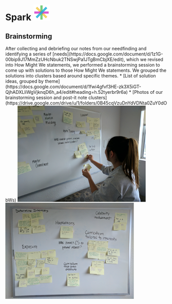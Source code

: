 <div><h1> Spark <img src="Logo.png" height="50"></h1></div>
<h2> Brainstorming </h2>
After collecting and debriefing our notes from our needfinding and identifying a series of [needs](https://docs.google.com/document/d/1z1G-00bip9J17MmZzUHcNbuk2TNSwjPa1JTgBmCbjXE/edit), which we revised into How Might We statements, we performed a brainstorming session to come up with solutions to those How Might We statements. We grouped the solutions into clusters based around specific themes. 
* [List of solution ideas, grouped by theme](https://docs.google.com/document/d/1fwi4gfvf3HE-zk3X5iGT-QjhADXLliWgVjknqD6h_a4/edit#heading=h.52tyerbr9r6a)
* [Photos of our brainstorming session and post-it note clusters](https://drive.google.com/drive/u/1/folders/0B45cqVzuDnYdVDNta0ZuY0dObWs)
<img src="IMG_20170205_152901.jpg" height=300>&nbsp;&nbsp;&nbsp;&nbsp;<img src="IMG_20170205_154545.jpg" height=300>
